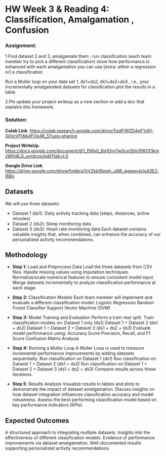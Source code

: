 # HW Week 3 & Reading 4: Classification, Amalgamation , Confusion

### Assignment:

1.Find dataset 2 and 3, amalgamate them ; run classification (each team member try to pick a different classification)
show how performance is enhanced with each amalgamation
you can use [extra: either a regression or] a classification

Run a Muller loop on your data set 1, ds1+ds2, ds1+ds2+ds3 , i.e., your incrementally amalgamated datasets for classification
plot the results in a table

2.Pls update your project writeup as a new section or add a doc that explains this homework.

### Solution:

**Colab Link**: https://colab.research.google.com/drive/1izdFjWZG4qF1y91-30VcVFWA4FOe4K_5?usp=sharing 

**Project WriteUp**: https://docs.google.com/document/d/1_f5Rx0_Bq1Om7wGcp2bVJfWOf3kmxWhl4LG_uvrdcso/edit?tab=t.0 

**Google Drive Link**: https://drive.google.com/drive/folders/1rV2kb16ewh_uNR_wgewvsUsA3EZ-I6Bn 

## Datasets
We will use three datasets:
* Dataset 1 (ds1): Daily activity tracking data (steps, distances, active minutes)
* Dataset 2 (ds2): Sleep monitoring data
* Dataset 3 (ds3): Heart rate monitoring data
Each dataset contains valuable insights that, when combined, can enhance the accuracy of our personalized activity recommendations.

## Methodology
* **Step 1:** Load and Preprocess Data
Load the three datasets from CSV files.
Handle missing values using imputation techniques.
Normalize/scale numerical features to ensure consistent model input.
Merge datasets incrementally to analyze classification performance at each stage.

* **Step 2:** Classification Models
Each team member will implement and evaluate a different classification model:
Logistic Regression
Random Forest Classifier
Support Vector Machine (SVM)

* **Step 3:** Model Training and Evaluation
Perform a train-test split.
Train classification models on:
Dataset 1 only (ds1)
Dataset 1 + Dataset 2 (ds1 + ds2)
Dataset 1 + Dataset 2 + Dataset 3 (ds1 + ds2 + ds3)
Evaluate model performance using:
Accuracy Score
Precision, Recall, and F1 Score
Confusion Matrix Analysis

* **Step 4:** Running a Muller Loop
A Muller Loop is used to measure incremental performance improvements by adding datasets sequentially:
Run classification on Dataset 1 (ds1)
Run classification on Dataset 1 + Dataset 2 (ds1 + ds2)
Run classification on Dataset 1 + Dataset 2 + Dataset 3 (ds1 + ds2 + ds3)
Compare results across these iterations.

* **Step 5**: Results Analysis
Visualize results in tables and plots to demonstrate the impact of dataset amalgamation.
Discuss insights on how dataset integration influences classification accuracy and model robustness.
Assess the best-performing classification model based on key performance indicators (KPIs).

## Expected Outcomes
A structured approach to integrating multiple datasets.
Insights into the effectiveness of different classification models.
Evidence of performance improvements via dataset amalgamation.
Well-documented results supporting personalized activity recommendations.

